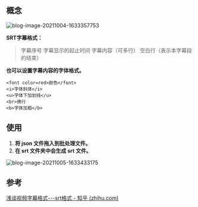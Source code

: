 ## 概念

![blog-image-20211004-1633357753](D:\Desktop\Rename\blog-image-20211004-1633357753.jpg)

**SRT字幕格式：**

>   字幕序号
>   字幕显示的起止时间
>   字幕内容（可多行）
>   空白行（表示本字幕段的结束）

**也可以设置字幕内容的字体格式。**

```
<font color=red>颜色</font>
<i>字体斜体</i>
<u>字体下加划线</u>
<br>换行
<b>字体加粗</b>
```

## 使用

1.   **将 json 文件拖入到批处理文件。**
2.   **在 srt 文件夹中会生成 srt 文件。**

![blog-image-20211005-1633433175](D:\Desktop\Rename\blog-image-20211005-1633433175.png)

## 参考

[浅谈视频字幕格式---srt格式 - 知乎 (zhihu.com)](https://zhuanlan.zhihu.com/p/137894939)
